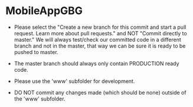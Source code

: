 # MobileAppGBG

- Please select the "Create a new branch for this commit and start a pull request. Learn more about pull requests." and NOT "Commit directly to master." We will always test/check our committed code in a different branch and not in the master, that way we can be sure it is ready to be pushed to master.

- The master branch should always only contain PRODUCTION ready code.

- Please use the 'www' subfolder for development.

- DO NOT commit any changes made (which should be none) outside of the 'www' subfolder.

